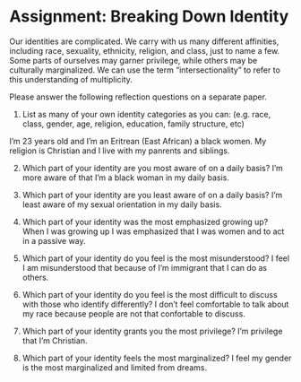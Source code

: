 # Assignment: Breaking Down Identity

Our identities are complicated. We carry with us many different affinities, including race, sexuality, ethnicity, religion, and class, just to name a few. Some parts of ourselves may garner privilege, while others may be culturally marginalized.  We can use the term “intersectionality” to refer to this understanding of multiplicity.

Please answer the following reflection questions on a separate paper.

1. List as many of your own identity categories as you can: (e.g. race, class, gender, age, religion, education, family structure, etc)

I’m 23 years old and I’m an Eritrean (East African) a black women. 
My religion is Christian and I live with my panrents and siblings.

2. Which part of your identity are you most aware of on a daily basis?
I’m more aware of that I’m a black woman in my daily basis.

3. Which part of your identity are you least aware of on a daily basis?
I’m least aware of my sexual orientation in my daily basis.

4. Which part of your identity was the most emphasized growing up?
When I was growing up I was emphasized that I was women and to act in a passive way.

5. Which part of your identity do you feel is the most misunderstood?
I feel I am misunderstood that because of I’m immigrant that I can do as others. 

6. Which part of your identity do you feel is the most difficult to discuss with those who identify differently?
I don’t feel comfortable to talk about my race because people are not that confortable to discuss.

7. Which part of your identity grants you the most privilege?
I’m privilege that I’m Christian.

8. Which part of your identity feels the most marginalized?
I feel my gender is the most marginalized and limited from dreams.






